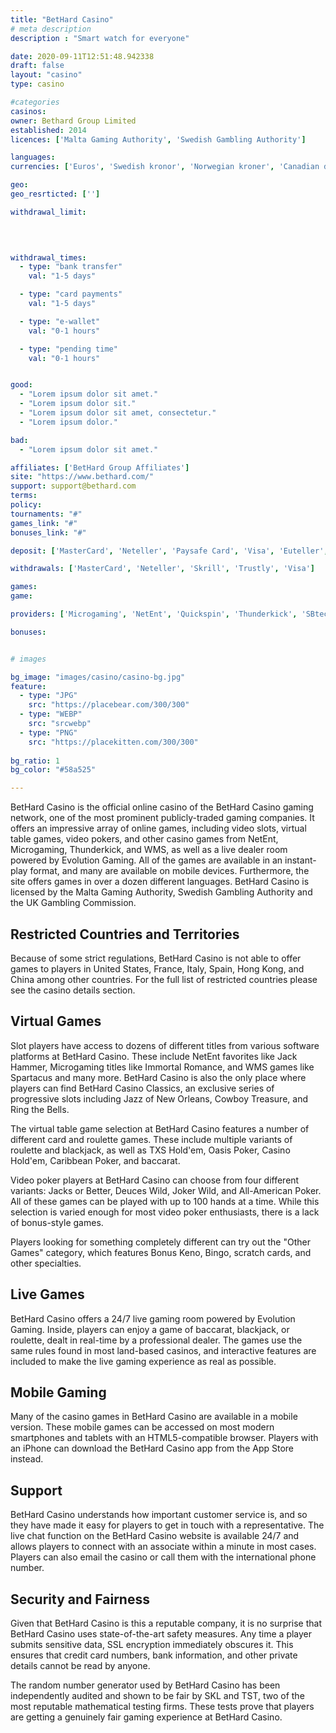 ```yaml
---
title: "BetHard Casino"
# meta description
description : "Smart watch for everyone"

date: 2020-09-11T12:51:48.942338
draft: false
layout: "casino" 
type: casino

#categories
casinos: 
owner: Bethard Group Limited
established: 2014
licences: ['Malta Gaming Authority', 'Swedish Gambling Authority']

languages: 
currencies: ['Euros', 'Swedish kronor', 'Norwegian kroner', 'Canadian dollars', 'New Zealand dollars', 'Swiss francs', 'US dollars', 'Brazilian reals', 'Indian rupees']

geo: 
geo_resrticted: ['']

withdrawal_limit:

  
  

withdrawal_times:
  - type: "bank transfer"
    val: "1-5 days"

  - type: "card payments"
    val: "1-5 days"

  - type: "e-wallet"
    val: "0-1 hours"

  - type: "pending time"
    val: "0-1 hours"


good:
  - "Lorem ipsum dolor sit amet."
  - "Lorem ipsum dolor sit."
  - "Lorem ipsum dolor sit amet, consectetur."
  - "Lorem ipsum dolor."

bad:
  - "Lorem ipsum dolor sit amet."

affiliates: ['BetHard Group Affiliates']
site: "https://www.bethard.com/"
support: support@bethard.com
terms:
policy:
tournaments: "#"
games_link: "#"
bonuses_link: "#"

deposit: ['MasterCard', 'Neteller', 'Paysafe Card', 'Visa', 'Euteller', 'Trustly', 'Skrill', 'Sofortuberweisung', 'Zimpler', 'Siru Mobile']

withdrawals: ['MasterCard', 'Neteller', 'Skrill', 'Trustly', 'Visa']

games: 
game:

providers: ['Microgaming', 'NetEnt', 'Quickspin', 'Thunderkick', 'SBtech', 'Pragmatic Play', 'Foxium', 'Push Gaming', 'Big Time Gaming', 'Evolution Gaming', 'Yggdrasil Gaming', 'Elk Studios', 'Blueprint Gaming', 'Relax Gaming', 'Fuga Gaming', 'Nolimit City', 'Kalamba Games']

bonuses:


# images

bg_image: "images/casino/casino-bg.jpg"  
feature:
  - type: "JPG" 
    src: "https://placebear.com/300/300"
  - type: "WEBP"
    src: "srcwebp"
  - type: "PNG"
    src: "https://placekitten.com/300/300"  
 
bg_ratio: 1 
bg_color: "#58a525"  

---
```


BetHard Casino is the official online casino of the BetHard Casino gaming network, one of the most prominent publicly-traded gaming companies. It offers an impressive array of online games, including video slots, virtual table games, video pokers, and other casino games from NetEnt, Microgaming, Thunderkick, and WMS, as well as a live dealer room powered by Evolution Gaming. All of the games are available in an instant-play format, and many are available on mobile devices. Furthermore, the site offers games in over a dozen different languages. BetHard Casino is licensed by the Malta Gaming Authority, Swedish Gambling Authority and the UK Gambling Commission.

## Restricted Countries and Territories
Because of some strict regulations, BetHard Casino is not able to offer games to players in United States, France, Italy, Spain, Hong Kong, and China among other countries. For the full list of restricted countries please see the casino details section.

## Virtual Games
Slot players have access to dozens of different titles from various software platforms at BetHard Casino. These include NetEnt favorites like Jack Hammer, Microgaming titles like Immortal Romance, and WMS games like Spartacus and many more. BetHard Casino is also the only place where players can find BetHard Casino Classics, an exclusive series of progressive slots including Jazz of New Orleans, Cowboy Treasure, and Ring the Bells.

The virtual table game selection at BetHard Casino features a number of different card and roulette games. These include multiple variants of roulette and blackjack, as well as TXS Hold'em, Oasis Poker, Casino Hold'em, Caribbean Poker, and baccarat.

Video poker players at BetHard Casino can choose from four different variants: Jacks or Better, Deuces Wild, Joker Wild, and All-American Poker. All of these games can be played with up to 100 hands at a time. While this selection is varied enough for most video poker enthusiasts, there is a lack of bonus-style games.

Players looking for something completely different can try out the "Other Games" category, which features Bonus Keno, Bingo, scratch cards, and other specialties.

## Live Games
BetHard Casino offers a 24/7 live gaming room powered by Evolution Gaming. Inside, players can enjoy a game of baccarat, blackjack, or roulette, dealt in real-time by a professional dealer. The games use the same rules found in most land-based casinos, and interactive features are included to make the live gaming experience as real as possible.

## Mobile Gaming
Many of the casino games in BetHard Casino are available in a mobile version. These mobile games can be accessed on most modern smartphones and tablets with an HTML5-compatible browser. Players with an iPhone can download the BetHard Casino app from the App Store instead.

## Support
BetHard Casino understands how important customer service is, and so they have made it easy for players to get in touch with a representative. The live chat function on the BetHard Casino website is available 24/7 and allows players to connect with an associate within a minute in most cases. Players can also email the casino or call them with the international phone number.

## Security and Fairness
Given that BetHard Casino is this a reputable company, it is no surprise that BetHard Casino uses state-of-the-art safety measures. Any time a player submits sensitive data, SSL encryption immediately obscures it. This ensures that credit card numbers, bank information, and other private details cannot be read by anyone.

The random number generator used by BetHard Casino has been independently audited and shown to be fair by SKL and TST, two of the most reputable mathematical testing firms. These tests prove that players are getting a genuinely fair gaming experience at BetHard Casino.